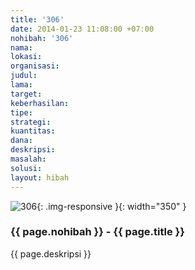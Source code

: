 ```yaml
---
title: '306'
date: 2014-01-23 11:08:00 +07:00
nohibah: '306'
nama: 
lokasi: 
organisasi: 
judul: 
lama: 
target: 
keberhasilan: 
tipe: 
strategi: 
kuantitas: 
dana: 
deskripsi: 
masalah: 
solusi: 
layout: hibah
---
```


![306](/static/img/hibahcms/306.png){: .img-responsive }{: width="350" }

### {{ page.nohibah }} - {{ page.title }}

{{ page.deskripsi }}
